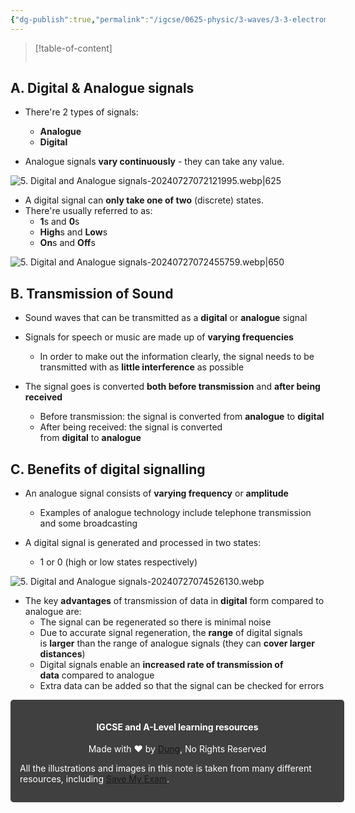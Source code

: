 ```yaml
---
{"dg-publish":true,"permalink":"/igcse/0625-physic/3-waves/3-3-electromagnetic-spectrum/5-digital-and-analogue-signals/","noteIcon":""}
---
```


> [!table-of-content]
> ```table-of-contents
> ```

## A. Digital & Analogue signals
- There're 2 types of signals:
	- **Analogue**
	- **Digital**

- Analogue signals **vary continuously** - they can take any value.

![5. Digital and Analogue signals-20240727072121995.webp|625](/img/user/IGCSE/0625%20-%20Physic/3.%20Waves/3.3.%20Electromagnetic%20spectrum/Resources/5.%20Digital%20and%20Analogue%20signals-20240727072121995.webp)

- A digital signal can **only take one of two** (discrete) states.
- There're usually referred to as:
	- **1**s and **0**s
	- **High**s and **Low**s
	- **On**s and **Off**s

![5. Digital and Analogue signals-20240727072455759.webp|650](/img/user/IGCSE/0625%20-%20Physic/3.%20Waves/3.3.%20Electromagnetic%20spectrum/Resources/5.%20Digital%20and%20Analogue%20signals-20240727072455759.webp)

## B. Transmission of Sound
- Sound waves that can be transmitted as a **digital** or **analogue** signal
- Signals for speech or music are made up of **varying frequencies**
    - In order to make out the information clearly, the signal needs to be transmitted with as **little interference** as possible

- The signal goes is converted **both before transmission** and **after being received**
    - Before transmission: the signal is converted from **analogue** to **digital**
    - After being received: the signal is converted from **digital** to **analogue**

## C. Benefits of digital signalling
- An analogue signal consists of **varying frequency** or **amplitude**
    - Examples of analogue technology include telephone transmission and some broadcasting

- A digital signal is generated and processed in two states:
    - 1 or 0 (high or low states respectively)

![5. Digital and Analogue signals-20240727074526130.webp](/img/user/IGCSE/0625%20-%20Physic/3.%20Waves/3.3.%20Electromagnetic%20spectrum/Resources/5.%20Digital%20and%20Analogue%20signals-20240727074526130.webp)

- The key **advantages** of transmission of data in **digital** form compared to analogue are:
    - The signal can be regenerated so there is minimal noise
    - Due to accurate signal regeneration, the **range** of digital signals is **larger** than the range of analogue signals (they can **cover larger distances**)
    - Digital signals enable an **increased rate of transmission of data** compared to analogue
    - Extra data can be added so that the signal can be checked for errors


<div class="transclusion internal-embed is-loaded"><div class="markdown-embed">




<div style="background-color: #404040; padding:15px; border-radius: 5px; color: #fff; width: 100%">
<h4 style="text-align: center">IGCSE and A-Level learning resources</h4>
<p style="text-align: center">Made with ♥ by <a href="https://www.facebook.com/luong.tuandung.3/" target="_blank">Dung</a>, No Rights Reserved</p>
<p>All the illustrations and images in this note is taken from many different resources, including <a href="https://www.savemyexams.com/" target="_blank">Save My Exam</a>.</p>
</div>

</div></div>
